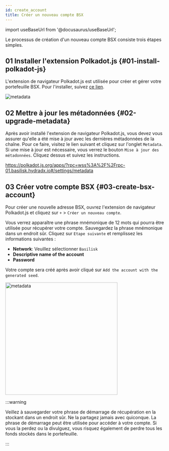 ```yaml
---
id: create_account
title: Créer un nouveau compte BSX
---
```


import useBaseUrl from '@docusaurus/useBaseUrl';

Le processus de création d'un nouveau compte BSX consiste trois étapes simples.

## 01 Installer l'extension Polkadot.js {#01-install-polkadot-js}
L'extension de navigateur Polkadot.js est utilisée pour créer et gérer votre portefeuille BSX. Pour l'installer, suivez [ce lien](https://polkadot.js.org/extension/).

<div style={{textAlign: 'center'}}>
  <img alt="metadata" src={useBaseUrl('/img/create-account/metadata.jpg')} />
</div>

## 02 Mettre à jour les métadonnées {#02-upgrade-metadata}

Après avoir installé l'extension de navigateur Polkadot.js, vous devez vous assurer qu'elle a été mise à jour avec les dernières métadonnées de la chaîne. Pour ce faire, visitez le lien suivant et cliquez sur l'onglet `Metadata`. Si une mise à jour est nécessaire, vous verrez le bouton `Mise à jour des métadonnées`. Cliquez dessus et suivez les instructions.

https://polkadot.js.org/apps/?rpc=wss%3A%2F%2Frpc-01.basilisk.hydradx.io#/settings/metadata

## 03 Créer votre compte BSX {#03-create-bsx-account}

Pour créer une nouvelle adresse BSX, ouvrez l'extension de navigateur Polkadot.js et cliquez sur `+` > `Créer un nouveau compte`. 

Vous verrez apparaître une phrase mnémonique de 12 mots qui pourra être utilisée pour récupérer votre compte. Sauvegardez la phrase mnémonique dans un endroit sûr. Cliquez sur `Etape suivante` et remplissez les informations suivantes :

* **Network**: Veuillez sélectionner `Basilisk`
* **Descriptive name of the account**
* **Password**

Votre compte sera créé après avoir cliqué sur `Add the account with the generated seed`.

<div style={{textAlign: 'center'}}>
  <img alt="metadata" src={useBaseUrl('/img/create-account/create_account.jpg')} width="350px" />
</div>

:::warning 

Veillez à sauvegarder votre phrase de démarrage de récupération en la stockant dans un endroit sûr. Ne la partagez jamais avec quiconque. La phrase de démarrage peut être utilisée pour accéder à votre compte. Si vous la perdez ou la divulguez, vous risquez également de perdre tous les fonds stockés dans le portefeuille.

:::
